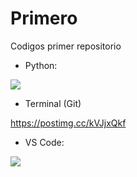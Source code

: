 # Primero

Codigos primer repositorio

- Python:

[![](https://postimg.cc/0zM59StX)](http://https://postimg.cc/0zM59StX)

- Terminal (Git)

https://postimg.cc/kVJjxQkf

- VS Code:

[![](https://postimg.cc/ZWGbnq2b)](http://https://postimg.cc/ZWGbnq2b)
